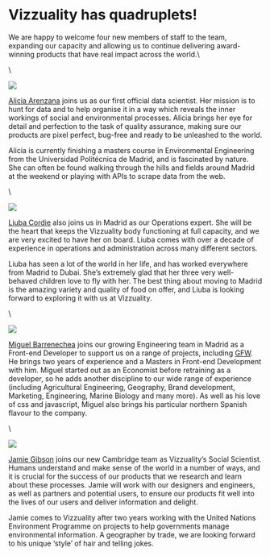 <!--
slug: vizzuality-has-quadruplets
date: Fri Feb 20 2015 13:04:00 GMT+0000 (GMT)
tags: 
title: Vizzuality has quadruplets!
id: 111559122806
link: http://blog.vizzuality.com/post/111559122806/vizzuality-has-quadruplets
raw: {"blog_name":"vizzuality","id":111559122806,"post_url":"http://blog.vizzuality.com/post/111559122806/vizzuality-has-quadruplets","slug":"vizzuality-has-quadruplets","type":"text","date":"2015-02-20 13:04:00 GMT","timestamp":1424437440,"state":"published","format":"html","reblog_key":"7a9lZzx3","tags":[],"short_url":"http://tmblr.co/ZQVgQy1dvSHzs","highlighted":[],"note_count":0,"title":"Vizzuality has quadruplets!","body":"<p>We are happy to welcome four new members of staff to the team, expanding our capacity and allowing us to continue delivering award-winning products that have real impact across the world.<br/></p><p><br/></p><figure><img src=\"https://31.media.tumblr.com/4d9af1964ae27e60be77925a66abc27e/tumblr_inline_nk2mrbS9O61tn8nre.png\"/></figure><p><a href=\"http://www.vizzuality.com/team/alicia_arenzana\">Alicia Arenzana</a> joins us as our first official data scientist. Her mission is to hunt for data and to help organise it in a way which reveals the inner workings of social and environmental processes. Alicia brings her eye for detail and perfection to the task of quality assurance, making sure our products are pixel perfect, bug-free and ready to be unleashed to the world. </p><p>Alicia is currently finishing a masters course in Environmental Engineering from the Universidad Politécnica de Madrid, and is fascinated by nature. She can often be found walking through the hills and fields around Madrid at the weekend or playing with APIs to scrape data from the web. </p><p><br/></p><figure><img src=\"https://31.media.tumblr.com/b97695081e003217c9fc8fad88eb005d/tumblr_inline_nk2mrjPJLL1tn8nre.jpg\"/></figure><p><a href=\"http://www.vizzuality.com/team/liuba_cordie\">Liuba Cordie</a> also joins us in Madrid as our Operations expert. She will be the heart that keeps the Vizzuality body functioning at full capacity, and we are very excited to have her on board. Liuba comes with over a decade of experience in operations and administration across many different sectors.</p><p>Liuba has seen a lot of the world in her life, and has worked everywhere from Madrid to Dubai. She’s extremely glad that her three very well-behaved children love to fly with her. The best thing about moving to Madrid is the amazing variety and quality of food on offer, and Liuba is looking forward to exploring it with us at Vizzuality.</p><p><br/></p><figure><img src=\"https://31.media.tumblr.com/d7f0448d7ab8f3279195a909377a78cd/tumblr_inline_nk2mrxYzf91tn8nre.jpg\"/></figure><p><a href=\"http://www.vizzuality.com/team/miguel_barrenechea\">Miguel Barrenechea</a> joins our growing Engineering team in Madrid as a Front-end Developer to support us on a range of projects, including <a href=\"http://www.vizzuality.com/projects/globalforestwatch\">GFW</a>. He brings two years of experience and a Masters in Front-end Development with him. Miguel started out as an Economist before retraining as a developer, so he adds another discipline to our wide range of experience (including Agricultural Engineering, Geography, Brand development, Marketing, Engineering, Marine Biology and many more). As well as his love of css and javascript, Miguel also brings his particular northern Spanish flavour to the company.</p><p><br/></p><figure><img src=\"https://31.media.tumblr.com/cb018377e468af2f688cc006c9f829ef/tumblr_inline_nk2ms7fht51tn8nre.jpg\"/></figure><p><a href=\"http://www.vizzuality.com/team/jamie_gibson\">Jamie Gibson</a> joins our new Cambridge team as Vizzuality’s Social Scientist. Humans understand and make sense of the world in a number of ways, and it is crucial for the success of our products that we research and learn about these processes. Jamie will work with our designers and engineers, as well as partners and potential users, to ensure our products fit well into the lives of our users and deliver information and delight.  </p><p>Jamie comes to Vizzuality after two years working with the United Nations Environment Programme on projects to help governments manage environmental information. A geographer by trade, we are looking forward to his unique ‘style’ of hair and telling jokes.  </p>","reblog":{"tree_html":"","comment":"<p>We are happy to welcome four new members of staff to the team, expanding our capacity and allowing us to continue delivering award-winning products that have real impact across the world.<br></p><p><br></p><figure><img src=\"https://31.media.tumblr.com/4d9af1964ae27e60be77925a66abc27e/tumblr_inline_nk2mrbS9O61tn8nre.png\"></figure><p><a href=\"http://www.vizzuality.com/team/alicia_arenzana\">Alicia Arenzana</a> joins us as our first official data scientist. Her mission is to hunt for data and to help organise it in a way which reveals the inner workings of social and environmental processes. Alicia brings her eye for detail and perfection to the task of quality assurance, making sure our products are pixel perfect, bug-free and ready to be unleashed to the world. </p><p>Alicia is currently finishing a masters course in Environmental Engineering from the Universidad Polit&eacute;cnica de Madrid, and is fascinated by nature. She can often be found walking through the hills and fields around Madrid at the weekend or playing with APIs to scrape data from the web. </p><p><br></p><figure><img src=\"https://31.media.tumblr.com/b97695081e003217c9fc8fad88eb005d/tumblr_inline_nk2mrjPJLL1tn8nre.jpg\"></figure><p><a href=\"http://www.vizzuality.com/team/liuba_cordie\">Liuba Cordie</a> also joins us in Madrid as our Operations expert. She will be the heart that keeps the Vizzuality body functioning at full capacity, and we are very excited to have her on board. Liuba comes with over a decade of experience in operations and administration across many different sectors.</p><p>Liuba has seen a lot of the world in her life, and has worked everywhere from Madrid to Dubai. She&rsquo;s extremely glad that her three very well-behaved children love to fly with her. The best thing about moving to Madrid is the amazing variety and quality of food on offer, and Liuba is looking forward to exploring it with us at Vizzuality.</p><p><br></p><figure><img src=\"https://31.media.tumblr.com/d7f0448d7ab8f3279195a909377a78cd/tumblr_inline_nk2mrxYzf91tn8nre.jpg\"></figure><p><a href=\"http://www.vizzuality.com/team/miguel_barrenechea\">Miguel Barrenechea</a> joins our growing Engineering team in Madrid as a Front-end Developer to support us on a range of projects, including <a href=\"http://www.vizzuality.com/projects/globalforestwatch\">GFW</a>. He brings two years of experience and a Masters in Front-end Development with him. Miguel started out as an Economist before retraining as a developer, so he adds another discipline to our wide range of experience (including Agricultural Engineering, Geography, Brand development, Marketing, Engineering, Marine Biology and many more). As well as his love of css and javascript, Miguel also brings his particular northern Spanish flavour to the company.</p><p><br></p><figure><img src=\"https://31.media.tumblr.com/cb018377e468af2f688cc006c9f829ef/tumblr_inline_nk2ms7fht51tn8nre.jpg\"></figure><p><a href=\"http://www.vizzuality.com/team/jamie_gibson\">Jamie Gibson</a> joins our new Cambridge team as Vizzuality&rsquo;s Social Scientist. Humans understand and make sense of the world in a number of ways, and it is crucial for the success of our products that we research and learn about these processes. Jamie will work with our designers and engineers, as well as partners and potential users, to ensure our products fit well into the lives of our users and deliver information and delight. &nbsp;</p><p>Jamie comes to Vizzuality after two years working with the United Nations Environment Programme on projects to help governments manage environmental information. A geographer by trade, we are looking forward to his unique &lsquo;style&rsquo; of hair and telling jokes. &nbsp;</p>"},"trail":[{"blog":{"name":"vizzuality","theme":{"avatar_shape":"square","background_color":"#FAFAFA","body_font":"Helvetica Neue","header_bounds":"","header_image":"http://assets.tumblr.com/images/default_header/optica_pattern_09.png?_v=abe6f565397f54e880c2b76e6fc2022e","header_image_focused":"http://assets.tumblr.com/images/default_header/optica_pattern_09_focused_v3.png?_v=abe6f565397f54e880c2b76e6fc2022e","header_image_scaled":"http://assets.tumblr.com/images/default_header/optica_pattern_09_focused_v3.png?_v=abe6f565397f54e880c2b76e6fc2022e","header_stretch":true,"link_color":"#529ECC","show_avatar":true,"show_description":true,"show_header_image":true,"show_title":true,"title_color":"#444444","title_font":"Gibson","title_font_weight":"bold"}},"post":{"id":"111559122806"},"content":"<p>We are happy to welcome four new members of staff to the team, expanding our capacity and allowing us to continue delivering award-winning products that have real impact across the world.<br></p><p><br></p><figure><img src=\"https://31.media.tumblr.com/4d9af1964ae27e60be77925a66abc27e/tumblr_inline_nk2mrbS9O61tn8nre.png\"></figure><p><a href=\"http://www.vizzuality.com/team/alicia_arenzana\">Alicia Arenzana</a> joins us as our first official data scientist. Her mission is to hunt for data and to help organise it in a way which reveals the inner workings of social and environmental processes. Alicia brings her eye for detail and perfection to the task of quality assurance, making sure our products are pixel perfect, bug-free and ready to be unleashed to the world. </p><p>Alicia is currently finishing a masters course in Environmental Engineering from the Universidad Politécnica de Madrid, and is fascinated by nature. She can often be found walking through the hills and fields around Madrid at the weekend or playing with APIs to scrape data from the web. </p><p><br></p><figure><img src=\"https://31.media.tumblr.com/b97695081e003217c9fc8fad88eb005d/tumblr_inline_nk2mrjPJLL1tn8nre.jpg\"></figure><p><a href=\"http://www.vizzuality.com/team/liuba_cordie\">Liuba Cordie</a> also joins us in Madrid as our Operations expert. She will be the heart that keeps the Vizzuality body functioning at full capacity, and we are very excited to have her on board. Liuba comes with over a decade of experience in operations and administration across many different sectors.</p><p>Liuba has seen a lot of the world in her life, and has worked everywhere from Madrid to Dubai. She’s extremely glad that her three very well-behaved children love to fly with her. The best thing about moving to Madrid is the amazing variety and quality of food on offer, and Liuba is looking forward to exploring it with us at Vizzuality.</p><p><br></p><figure><img src=\"https://31.media.tumblr.com/d7f0448d7ab8f3279195a909377a78cd/tumblr_inline_nk2mrxYzf91tn8nre.jpg\"></figure><p><a href=\"http://www.vizzuality.com/team/miguel_barrenechea\">Miguel Barrenechea</a> joins our growing Engineering team in Madrid as a Front-end Developer to support us on a range of projects, including <a href=\"http://www.vizzuality.com/projects/globalforestwatch\">GFW</a>. He brings two years of experience and a Masters in Front-end Development with him. Miguel started out as an Economist before retraining as a developer, so he adds another discipline to our wide range of experience (including Agricultural Engineering, Geography, Brand development, Marketing, Engineering, Marine Biology and many more). As well as his love of css and javascript, Miguel also brings his particular northern Spanish flavour to the company.</p><p><br></p><figure><img src=\"https://31.media.tumblr.com/cb018377e468af2f688cc006c9f829ef/tumblr_inline_nk2ms7fht51tn8nre.jpg\"></figure><p><a href=\"http://www.vizzuality.com/team/jamie_gibson\">Jamie Gibson</a> joins our new Cambridge team as Vizzuality’s Social Scientist. Humans understand and make sense of the world in a number of ways, and it is crucial for the success of our products that we research and learn about these processes. Jamie will work with our designers and engineers, as well as partners and potential users, to ensure our products fit well into the lives of our users and deliver information and delight.  </p><p>Jamie comes to Vizzuality after two years working with the United Nations Environment Programme on projects to help governments manage environmental information. A geographer by trade, we are looking forward to his unique ‘style’ of hair and telling jokes.  </p>","content_raw":"<p>We are happy to welcome four new members of staff to the team, expanding our capacity and allowing us to continue delivering award-winning products that have real impact across the world.<br></p><p><br></p><figure><img src=\"https://31.media.tumblr.com/4d9af1964ae27e60be77925a66abc27e/tumblr_inline_nk2mrbS9O61tn8nre.png\"></figure><p><a href=\"http://www.vizzuality.com/team/alicia_arenzana\">Alicia Arenzana</a> joins us as our first official data scientist. Her mission is to hunt for data and to help organise it in a way which reveals the inner workings of social and environmental processes. Alicia brings her eye for detail and perfection to the task of quality assurance, making sure our products are pixel perfect, bug-free and ready to be unleashed to the world. </p><p>Alicia is currently finishing a masters course in Environmental Engineering from the Universidad Polit&eacute;cnica de Madrid, and is fascinated by nature. She can often be found walking through the hills and fields around Madrid at the weekend or playing with APIs to scrape data from the web. </p><p><br></p><figure><img src=\"https://31.media.tumblr.com/b97695081e003217c9fc8fad88eb005d/tumblr_inline_nk2mrjPJLL1tn8nre.jpg\"></figure><p><a href=\"http://www.vizzuality.com/team/liuba_cordie\">Liuba Cordie</a> also joins us in Madrid as our Operations expert. She will be the heart that keeps the Vizzuality body functioning at full capacity, and we are very excited to have her on board. Liuba comes with over a decade of experience in operations and administration across many different sectors.</p><p>Liuba has seen a lot of the world in her life, and has worked everywhere from Madrid to Dubai. She&rsquo;s extremely glad that her three very well-behaved children love to fly with her. The best thing about moving to Madrid is the amazing variety and quality of food on offer, and Liuba is looking forward to exploring it with us at Vizzuality.</p><p><br></p><figure><img src=\"https://31.media.tumblr.com/d7f0448d7ab8f3279195a909377a78cd/tumblr_inline_nk2mrxYzf91tn8nre.jpg\"></figure><p><a href=\"http://www.vizzuality.com/team/miguel_barrenechea\">Miguel Barrenechea</a> joins our growing Engineering team in Madrid as a Front-end Developer to support us on a range of projects, including <a href=\"http://www.vizzuality.com/projects/globalforestwatch\">GFW</a>. He brings two years of experience and a Masters in Front-end Development with him. Miguel started out as an Economist before retraining as a developer, so he adds another discipline to our wide range of experience (including Agricultural Engineering, Geography, Brand development, Marketing, Engineering, Marine Biology and many more). As well as his love of css and javascript, Miguel also brings his particular northern Spanish flavour to the company.</p><p><br></p><figure><img src=\"https://31.media.tumblr.com/cb018377e468af2f688cc006c9f829ef/tumblr_inline_nk2ms7fht51tn8nre.jpg\"></figure><p><a href=\"http://www.vizzuality.com/team/jamie_gibson\">Jamie Gibson</a> joins our new Cambridge team as Vizzuality&rsquo;s Social Scientist. Humans understand and make sense of the world in a number of ways, and it is crucial for the success of our products that we research and learn about these processes. Jamie will work with our designers and engineers, as well as partners and potential users, to ensure our products fit well into the lives of our users and deliver information and delight. &nbsp;</p><p>Jamie comes to Vizzuality after two years working with the United Nations Environment Programme on projects to help governments manage environmental information. A geographer by trade, we are looking forward to his unique &lsquo;style&rsquo; of hair and telling jokes. &nbsp;</p>","is_current_item":true,"is_root_item":true}]}
publish: 2015-02-020
-->


Vizzuality has quadruplets!
===========================

We are happy to welcome four new members of staff to the team, expanding
our capacity and allowing us to continue delivering award-winning
products that have real impact across the world.\

\

![](https://31.media.tumblr.com/4d9af1964ae27e60be77925a66abc27e/tumblr_inline_nk2mrbS9O61tn8nre.png)

[Alicia Arenzana](http://www.vizzuality.com/team/alicia_arenzana) joins
us as our first official data scientist. Her mission is to hunt for data
and to help organise it in a way which reveals the inner workings of
social and environmental processes. Alicia brings her eye for detail and
perfection to the task of quality assurance, making sure our products
are pixel perfect, bug-free and ready to be unleashed to the world.

Alicia is currently finishing a masters course in Environmental
Engineering from the Universidad Politécnica de Madrid, and is
fascinated by nature. She can often be found walking through the hills
and fields around Madrid at the weekend or playing with APIs to scrape
data from the web.

\

![](https://31.media.tumblr.com/b97695081e003217c9fc8fad88eb005d/tumblr_inline_nk2mrjPJLL1tn8nre.jpg)

[Liuba Cordie](http://www.vizzuality.com/team/liuba_cordie) also joins
us in Madrid as our Operations expert. She will be the heart that keeps
the Vizzuality body functioning at full capacity, and we are very
excited to have her on board. Liuba comes with over a decade of
experience in operations and administration across many different
sectors.

Liuba has seen a lot of the world in her life, and has worked everywhere
from Madrid to Dubai. She’s extremely glad that her three very
well-behaved children love to fly with her. The best thing about moving
to Madrid is the amazing variety and quality of food on offer, and Liuba
is looking forward to exploring it with us at Vizzuality.

\

![](https://31.media.tumblr.com/d7f0448d7ab8f3279195a909377a78cd/tumblr_inline_nk2mrxYzf91tn8nre.jpg)

[Miguel Barrenechea](http://www.vizzuality.com/team/miguel_barrenechea)
joins our growing Engineering team in Madrid as a Front-end Developer to
support us on a range of projects, including
[GFW](http://www.vizzuality.com/projects/globalforestwatch). He brings
two years of experience and a Masters in Front-end Development with him.
Miguel started out as an Economist before retraining as a developer, so
he adds another discipline to our wide range of experience (including
Agricultural Engineering, Geography, Brand development, Marketing,
Engineering, Marine Biology and many more). As well as his love of css
and javascript, Miguel also brings his particular northern Spanish
flavour to the company.

\

![](https://31.media.tumblr.com/cb018377e468af2f688cc006c9f829ef/tumblr_inline_nk2ms7fht51tn8nre.jpg)

[Jamie Gibson](http://www.vizzuality.com/team/jamie_gibson) joins our
new Cambridge team as Vizzuality’s Social Scientist. Humans understand
and make sense of the world in a number of ways, and it is crucial for
the success of our products that we research and learn about these
processes. Jamie will work with our designers and engineers, as well as
partners and potential users, to ensure our products fit well into the
lives of our users and deliver information and delight.  

Jamie comes to Vizzuality after two years working with the United
Nations Environment Programme on projects to help governments manage
environmental information. A geographer by trade, we are looking forward
to his unique ‘style’ of hair and telling jokes.  

